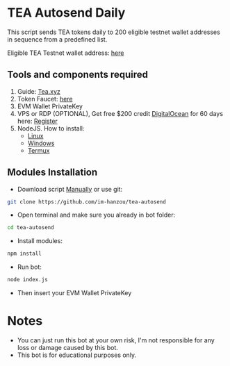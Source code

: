 # TEA Autosend Daily
This script sends TEA tokens daily to 200 eligible testnet wallet addresses in sequence from a predefined list.

Eligible TEA Testnet wallet address: [here](https://docs.google.com/spreadsheets/d/1lw4iqOUaUSkPuxDPpck_LH95bJQddlrlTcfL8Nsp0Y4/)
## Tools and components required
1. Guide: [Tea.xyz](https://tea.xyz/blog/attestation-flow-for-tea-airdrop)
2. Token Faucet: [here](https://faucet-assam.tea.xyz/)
3. EVM Wallet PrivateKey
4. VPS or RDP (OPTIONAL), Get free $200 credit [DigitalOcean](https://m.do.co/c/3f132e0f7e13) for 60 days here: [Register](https://m.do.co/c/3f132e0f7e13)
5. NodeJS. How to install:
   - [Linux](https://www.digitalocean.com/community/tutorials/how-to-install-node-js-on-ubuntu-22-04)
   - [Windows](https://www.youtube.com/watch?v=La6kH33-AVM&ab_channel=TheCodeCity)
   - [Termux](https://www.youtube.com/watch?v=5NceYSU4uFI&ab_channel=VectorM%3A)
## Modules Installation
- Download script [Manually](https://github.com/im-hanzou/tea-autosend/archive/refs/heads/main.zip) or use git:
```bash
git clone https://github.com/im-hanzou/tea-autosend
```
- Open terminal and make sure you already in bot folder:
```bash
cd tea-autosend
```
- Install modules:
```bash
npm install
```
- Run bot:
```bash
node index.js
```
- Then insert your EVM Wallet PrivateKey
# Notes
- You can just run this bot at your own risk, I'm not responsible for any loss or damage caused by this bot.
- This bot is for educational purposes only.
